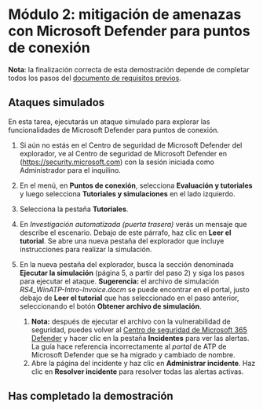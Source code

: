 # Módulo 2: mitigación de amenazas con Microsoft Defender para puntos de conexión

**Nota**: la finalización correcta de esta demostración depende de completar todos los pasos del [documento de requisitos previos](00-prerequisites.md).

## Ataques simulados

En esta tarea, ejecutarás un ataque simulado para explorar las funcionalidades de Microsoft Defender para puntos de conexión.

1. Si aún no estás en el Centro de seguridad de Microsoft Defender del explorador, ve al Centro de seguridad de Microsoft Defender en (https://security.microsoft.com) con la sesión iniciada como Administrador para el inquilino.

1. En el menú, en **Puntos de conexión**, selecciona **Evaluación y tutoriales** y luego selecciona **Tutoriales y simulaciones** en el lado izquierdo.

1. Selecciona la pestaña **Tutoriales**.

1. En *Investigación automatizada (puerta trasera)* verás un mensaje que describe el escenario. Debajo de este párrafo, haz clic en **Leer el tutorial**. Se abre una nueva pestaña del explorador que incluye instrucciones para realizar la simulación.

1. En la nueva pestaña del explorador, busca la sección denominada **Ejecutar la simulación** (página 5, a partir del paso 2) y siga los pasos para ejecutar el ataque. **Sugerencia:** el archivo de simulación *RS4_WinATP-Intro-Invoice.docm* se puede encontrar en el portal, justo debajo de **Leer el tutorial** que has seleccionado en el paso anterior, seleccionando el botón **Obtener archivo de simulación**.

    1. **Nota:** después de ejecutar el archivo con la vulnerabilidad de seguridad, puedes volver al [Centro de seguridad de Microsoft 365 Defender](https://security.microsoft.com) y hacer clic en la pestaña **Incidentes** para ver las alertas. La guía hace referencia incorrectamente al *portal* de ATP de Microsoft Defender que se ha migrado y cambiado de nombre.
    1. Abre la página del incidente y haz clic en **Administrar incidente**. Haz clic en **Resolver incidente** para resolver todas las alertas activas.


## Has completado la demostración
